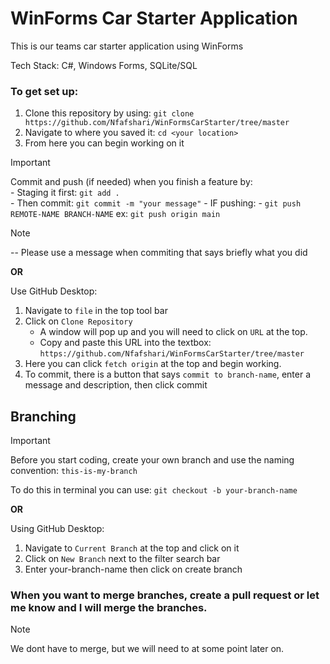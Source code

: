 # WinForms Car Starter Application
This is our teams car starter application using WinForms

Tech Stack: C#, Windows Forms, SQLite/SQL

### To get set up:
1. Clone this repository by using: `git clone https://github.com/Nfafshari/WinFormsCarStarter/tree/master`  
2. Navigate to where you saved it: `cd <your location>`   
3. From here you can begin working on it
>[!IMPORTANT]
> Commit and push (if needed) when you finish a feature by:   
	- Staging it first: `git add .`  
	- Then commit: `git commit -m "your message"`
	- IF pushing:
		- `git push REMOTE-NAME BRANCH-NAME` ex: `git push origin main` 

>[!NOTE]
 >-- Please use a message when commiting that says briefly what you did  

**OR**

Use GitHub Desktop:  
1. Navigate to `file` in the top tool bar 
2. Click on `Clone Repository`  
	-  A window will pop up and you will need to click on `URL` at the top.    
	-  Copy and paste this URL into the textbox: `https://github.com/Nfafshari/WinFormsCarStarter/tree/master`    
3. Here you can click `fetch origin` at the top and begin working.    
4. To commit, there is a button that says `commit to branch-name`, enter a message and description, then click commit  

## Branching
>[!IMPORTANT]
> Before you start coding, create your own branch and use the naming convention: `this-is-my-branch` 

To do this in terminal you can use: `git checkout -b your-branch-name`

**OR**

Using GitHub Desktop:  
1. Navigate to `Current Branch` at the top and click on it  
2. Click on `New Branch` next to the filter search bar  
3. Enter your-branch-name then click on create branch  


### When you want to merge branches, create a pull request or let me know and I will merge the branches.
>[!NOTE]
>We dont have to merge, but we will need to at some point later on.

